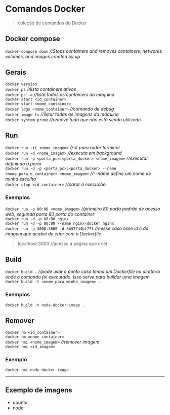 # Comandos Docker
> coleção de comandos do Docker

## Docker compose
`docker-compose down` _//Stops containers and removes containers, networks, volumes, and images created by up_ 

## Gerais
`docker version`  
`docker ps` _//lista containers ativos_  
`docker ps -a` _//lista todos os containers da máquina_  
`docker start <id_container>`  
`docker start <nome_container>`  
`docker logs <nome_container>` _//comando de debug_  
`docker image ls` _//listar todas as imagens da máquina_  
`docker system prune` _//remove tudo que não está sendo utilizado_

## Run
`docker run -it <nome_imagem>` _//-it para rodar terminal_  
`docker run -d <nome_imagem>` _//executa em background_    
`docker run -p <porta_pc>:<porta_docker> <nome_imagem>` _//executar definindo a porta_  
`docker run -d -p <porta_pc>:<porta_docker> --name <nome_para_o_container> <nome_imagem>` _//--name define um nome de minha escolha_  
`docker stop <id_container>` _//parar a execução_

### Exemplos
`docker run -p 80:80 <nome_imagem>` _//primeiro 80 porta padrão de acesso web, segunda porta 80 porta do container_  
`docker run -d -p 80:80 nginx`  
`docker run -d -p 80:80 --name nginx-docker nginx`  
`docker run -p 3000:3000 -d 8b57744bf77f` _//nesse caso esse id é da imagem que acabei de criar com o Dockerfile_  
> localhost:3000 //acesso a página que criei

## Build
`docker build .` _//pode usar o ponto caso tenha um Dockerfile no diretório onde o comando foi executado. Isso serve para buildar uma imagem_  
`docker build -t <nome_para_minha_imagem> .`

### Exemplos
`docker build -t node-docker-image .`  

## Remover
`docker rm <id_container>`  
`docker rm <nome_container>`  
`docker rmi <nome_imagem>` _//remover imagem_  
`docker rmi <id_imagem>`  

### Exemplo
`docker rmi node-docker-image`

---

## Exemplo de imagens
* ubuntu
* node
